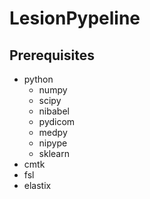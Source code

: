 # LesionPypeline

## Prerequisites
- python
  - numpy
  - scipy
  - nibabel
  - pydicom
  - medpy
  - nipype
  - sklearn
- cmtk
- fsl
- elastix

